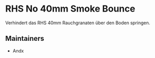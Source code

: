 # RHS No 40mm Smoke Bounce

Verhindert das RHS 40mm Rauchgranaten über den Boden springen.

## Maintainers

- Andx
